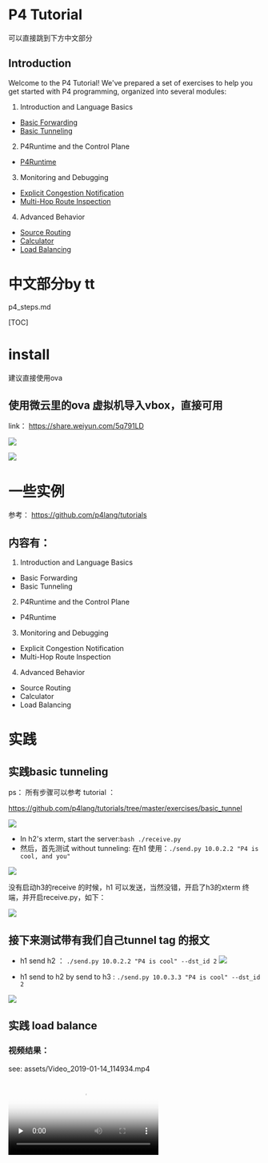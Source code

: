 # P4 Tutorial

可以直接跳到下方中文部分

## Introduction

Welcome to the P4 Tutorial! We've prepared a set of exercises to help
you get started with P4 programming, organized into several modules:

1. Introduction and Language Basics
* [Basic Forwarding](./exercises/basic)
* [Basic Tunneling](./exercises/basic_tunnel)

2. P4Runtime and the Control Plane
* [P4Runtime](./exercises/p4runtime)

3. Monitoring and Debugging
* [Explicit Congestion Notification](./exercises/ecn)
* [Multi-Hop Route Inspection](./exercises/mri)

4. Advanced Behavior
* [Source Routing](./exercises/source_routing)
* [Calculator](./exercises/calc)
* [Load Balancing](./exercises/load_balance)


# 中文部分by tt


p4_steps.md

[TOC]

# install

建议直接使用ova


## 使用微云里的ova 虚拟机导入vbox，直接可用


link： https://share.weiyun.com/5q791LD

![](assets/p4_obtain_required_sw-183d6b7a.png)

![](assets/p4_obtain_required_sw-3d705a49.png)


# 一些实例

参考： https://github.com/p4lang/tutorials

## 内容有：

1. Introduction and Language Basics
- Basic Forwarding
- Basic Tunneling
2. P4Runtime and the Control Plane
- P4Runtime
3. Monitoring and Debugging
- Explicit Congestion Notification
- Multi-Hop Route Inspection
4. Advanced Behavior
- Source Routing
- Calculator
- Load Balancing


# 实践

## 实践basic tunneling

ps： 所有步骤可以参考 tutorial ：

https://github.com/p4lang/tutorials/tree/master/exercises/basic_tunnel

![](assets/p4_runtime_intro-e4089c90.png)

- In h2's xterm, start the server:`bash ./receive.py`
- 然后，首先测试 without tunneling: 在h1 使用：`./send.py 10.0.2.2 "P4 is cool, and you" `

![](assets/p4_runtime_intro-d6ed7144.png)


没有启动h3的receive 的时候，h1 可以发送，当然没错，开启了h3的xterm 终端，并开启receive.py，如下：

![](assets/p4_runtime_intro-57d5ccb3.png)

## 接下来测试带有我们自己tunnel tag 的报文

- h1 send  h2 ：  `./send.py 10.0.2.2 "P4 is cool" --dst_id 2`
![](assets/p4_runtime_intro-2307f675.gif)

- h1 send to h2 by send to h3 :  `./send.py 10.0.3.3 "P4 is cool" --dst_id 2`


![](assets/p4_runtime_intro-91acc7fe.gif)

## 实践 load balance

### 视频结果：

see: assets/Video_2019-01-14_114934.mp4

<video id="video" controls="" preload="none" poster="assets/README-19506be2.png">
      <source id="mp4" src="assets/Video_2019-01-14_114934.mp4" type="video/mp4">
      </video>
